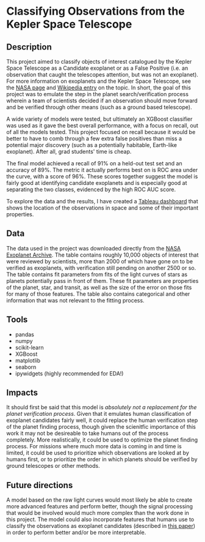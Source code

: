 # Classifying Observations from the Kepler Space Telescope


## Description

This project aimed to classify objects of interest catalogued by the Kepler Space Telescope as a Candidate exoplanet or as a False Positive (i.e. an observation that caught the telescopes attention, but was not an exoplanet). For more information on exoplanets and the Kepler Space Telescope, see the [NASA page](https://www.nasa.gov/mission_pages/kepler/overview/index.html) and [Wikipedia entry](https://en.wikipedia.org/wiki/Kepler_space_telescope) on the topic. In short, the goal of this project was to emulate the step in the planet search/verification process wherein a team of scientists decided if an observation should move forward and be verified through other means (such as a ground based telescope).

A wide variety of models were tested, but ultimately an XGBoost classifier was used as it gave the best overall performance, with a focus on recall, out of all the models tested. This project focused on recall because it would be better to have to comb through a few extra false positives than miss a potential major discovery (such as a potentially habitable, Earth-like exoplanet). After all, grad students' time is cheap.

The final model achieved a recall of 91% on a held-out test set and an accuracy of 89%. The metric it actually performs best on is ROC area under the curve, with a score of 96%. These scores together suggest the model is fairly good at identifying candidate exoplanets and is especially good at separating the two classes, evidenced by the high ROC AUC score.

To explore the data and the results, I have created a [Tableau dashboard](https://public.tableau.com/views/Keplertelescopevisualization/Dashboard1?:language=en&:display_count=y&publish=yes&:origin=viz_share_link) that shows the location of the observations in space and some of their important properties.

## Data

The data used in the project was downloaded directly from the [NASA Exoplanet Archive](https://exoplanetarchive.ipac.caltech.edu/cgi-bin/TblView/nph-tblView?app=ExoTbls&config=cumulative). The table contains roughly 10,000 objects of interest that were reviewed by scientists, more than 2000 of which have gone on to be verified as exoplanets, with verification still pending on another 2500 or so. The table contains fit parameters from fits of the light curves of stars as planets potentially pass in front of them. These fit parameters are properties of the planet, star, and transit, as well as the size of the error on those fits for many of those features. The table also contains categorical and other information that was not relevant to the fitting process.

## Tools

* pandas
* numpy
* scikit-learn
* XGBoost
* matplotlib
* seaborn
* ipywidgets (highly recommended for EDA!)


## Impacts

It should first be said that this model is *absolutely not a replacement for the planet verification process*. Given that it emulates human classification of exoplanet candidates fairly well, it could replace the human verification step of the planet finding process, though given the scienitfic importance of this work it may not be desireable to take humans out of the process completely. More realistically, it could be used to optimize the planet finding process. For missions where much more data is coming in and time is limited, it could be used to prioritize which observations are looked at by humans first, or to prioritize the order in which planets should be verified by ground telescopes or other methods.

## Future directions

A model based on the raw light curves would most likely be able to create more advanced features and perform better, though the signal processing that would be involved would much more complex than the work done in this project. The model could also incorporate features that humans use to classify the observations as exoplanet candidates (described in [this paper](https://arxiv.org/abs/1202.5852)) in order to perform better and/or be more interpretable.
